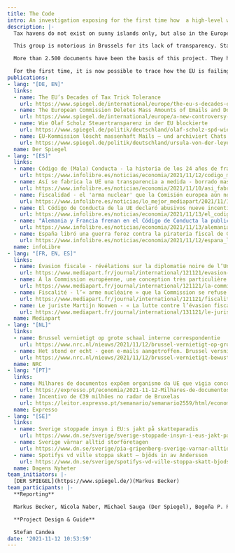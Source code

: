 ```yaml
---
title: The Code
intro: An investigation exposing for the first time how  a high-level working group of EU member states has failed to tackle harmful tax practices in Europe.
description: |-
  Tax havens do not exist on sunny islands only, but also in the European Union. Some EU countries lure corporations with minimum-taxes and make other countries miss out on billions of Euros in tax revenues every year. For almost a quarter of a century, the EU has had a set of rules designed to prevent just that - and a body that should monitor compliance, the so-called [Code of Conduct Group](https://www.consilium.europa.eu/en/council-eu/preparatory-bodies/code-conduct-group/)(CoCG).

  This group is notorious in Brussels for its lack of transparency. Stamping working documents as top secret, and not recording member states’ negotiating positions are just a few tricks employed by the member states in the Code of Conduct Group. This level of secrecy is needed to cover up the lack of efficiency and usefulness of the CoCG as well as the active sabotage by member states of CoCG’s resolutions on corporate taxation.

  More than 2.500 documents have been the basis of this project. They have been shared with EIC by [Martijn Nouwen](https://www.universiteitleiden.nl/en/staffmembers/martijn-nouwen) who obtained the documents using FOIA requests during his PhD research, after several years of fighting with the EU bureaucracy.  

  For the first time, it is now possible to trace how the EU is failing in its fight against tax competition - to the detriment of many millions of taxpayers. EIC.network will make all these documents available in the days after the publication.
publications:
- lang: "[DE, EN]"
  links:
  - name: The EU’s Decades of Tax Trick Tolerance
    url: https://www.spiegel.de/international/europe/the-eu-s-decades-of-tax-trick-tolerance-a-dcfe7b16-04c8-430a-aa9e-53850405ce78
  - name: The European Commission Deletes Mass Amounts of Emails and Doesn't Archive Chats
    url: https://www.spiegel.de/international/europe/a-new-controversy-erupts-around-ursula-von-der-leyen-s-text-messages-a-6510951f-e8dc-4468-a0af-2ecd60e77ed9
  - name: Wie Olaf Scholz Steuertransparenz in der EU blockierte
    url: https://www.spiegel.de/politik/deutschland/olaf-scholz-spd-wie-der-designierte-bundeskanzler-steuertransparenz-in-der-eu-blockierte-a-a6ff926c-806b-463c-9ffc-965dff1b4b44
  - name: EU-Kommission löscht massenhaft Mails – und archiviert Chats erst gar nicht
    url: https://www.spiegel.de/politik/deutschland/ursula-von-der-leyen-droht-aerger-eu-kommission-loescht-massenhaft-mails-und-archiviert-chats-erst-gar-nicht-a-f3ad30fc-4ea4-43d7-a2d0-7767126d8a1d
  name: Der Spiegel
- lang: "[ES]"
  links:
  - name: Código de (Mala) Conducta - la historia de los 24 años de fracaso europeo en política fiscal
    url: https://www.infolibre.es/noticias/economia/2021/11/12/codigo_mala_conducta_historia_los_anos_fracaso_europeo_politica_fiscal_126518_1011.html
  - name: Así se fabrica la UE una transparencia a medida - borrado masivo de documentos y archivos ocultos en carpetas personales
    url: https://www.infolibre.es/noticias/economia/2021/11/10/asi_fabrica_comision_europea_una_transparencia_medida_borrado_masivo_documentos_archivos_ocultos_carpetas_personales_126565_1011.html
  - name: Fiscalidad - el 'arma nuclear' que la Comisión europea aún no quiere utilizar
    url: https://www.infolibre.es/noticias/lo_mejor_mediapart/2021/11/12/fiscalidad_arma_nuclear_que_comision_no_quiere_recurrir_126627_1044.html
  - name: El Código de Conducta de la UE declaró abusivos nueve incentivos fiscales españoles
    url: https://www.infolibre.es/noticias/economia/2021/11/13/el_codigo_conducta_declaro_abusivos_nueve_incentivos_fiscales_espanoles_los_que_seis_fueron_creados_por_las_haciendas_vascas_navarra_126632_1011.html?
  - name: "Alemania y Francia frenan en el Código de Conducta la publicación de los pactos fiscales de Gobiernos y multinacionales"
    url: https://www.infolibre.es/noticias/economia/2021/11/13/alemania_francia_estan_frenando_codigo_conducta_publicacion_los_acuerdos_fiscales_los_gobiernos_con_las_multinacionales_126674_1011.html
  - name: España libró una guerra feroz contra la piratería fiscal de Gibraltar en el órgano más opaco de la UE
    url: https://www.infolibre.es/noticias/economia/2021/11/12/espana_libro_una_guerra_feroz_contra_pirateria_fiscal_gibraltar_organo_mas_opaco_ue_126570_1011.html 
  name: infoLibre
- lang: "[FR, EN, ES]"
  links:
  - name: Évasion fiscale - révélations sur la diplomatie noire de l’Union européenne
    url: https://www.mediapart.fr/journal/international/121121/evasion-fiscale-revelations-sur-la-diplomatie-noire-de-l-union-europeenne
  - name: À la Commission européenne, une conception très particulière de la transparence
    url: https://www.mediapart.fr/journal/international/121121/la-commission-europeenne-une-conception-tres-particuliere-de-la-transparence
  - name: Fiscalité - l’« arme nucléaire » que la Commission se refuse encore à dégainer
    url: https://www.mediapart.fr/journal/international/121121/fiscalite-l-arme-nucleaire-que-la-commission-se-refuse-encore-degainer
  - name: Le juriste Martijn Nouwen - « La lutte contre l’évasion fiscale n’était en général pas la priorité des ministres »
    url: https://www.mediapart.fr/journal/international/131121/le-juriste-martijn-nouwen-la-lutte-contre-l-evasion-fiscale-n-etait-en-general-pas-la-priorite-des#at_medium=custom7&at_campaign=1047
  name: Mediapart
- lang: "[NL]"
  links:
  - name: Brussel vernietigt op grote schaal interne correspondentie
    url: https://www.nrc.nl/nieuws/2021/11/12/brussel-vernietigt-op-grote-schaal-interne-correspondentie-a4065129
  - name: Het stond er echt - geen e-mails aangetroffen. Brussel versnippert bewust informatie
    url: https://www.nrc.nl/nieuws/2021/11/12/brussel-vernietigt-bewust-e-mails-en-hult-zich-in-duister-a4065269  
  name: NRC
- lang: "[PT]"
  links:
  - name: Milhares de documentos expõem organismo da UE que vigia concorrência fiscal desleal
    url: https://expresso.pt/economia/2021-11-12-Milhares-de-documentos-expoem-organismo-da-UE-que-vigia-concorrencia-fiscal-desleal-aa35c21c
  - name: Incentivo de €39 milhões no radar de Bruxelas
    url: https://leitor.expresso.pt/semanario/semanario2559/html/economia/temas/incentivo-de-39-milhoes-no-radar-de-bruxelas 
  name: Expresso
- lang: "[SE]"
  links:
  - name: Sverige stoppade insyn i EU:s jakt på skatteparadis
    url: https://www.dn.se/sverige/sverige-stoppade-insyn-i-eus-jakt-pa-skatteparadis/
  - name: Sverige värnar alltid storföretagen
    url: https://www.dn.se/sverige/pia-gripenberg-sverige-varnar-alltid-storforetagen/
  - name: Spotifys vd ville stoppa skatt – bjöds in av Andersson
    url: https://www.dn.se/sverige/spotifys-vd-ville-stoppa-skatt-bjods-in-av-andersson/  
  name: Dagens Nyheter
team_initiators: |-
  [DER SPIEGEL](https://www.spiegel.de/)(Markus Becker)
team_participants: |-
  **Reporting**

  Markus Becker, Nicola Naber, Michael Sauga (Der Spiegel), Begoña P. Ramírez ( infoLibre), Ludovic Lamant (Mediapart), Jeroen Wester, Clara van de Wiel (NRC), Miguel Prado, Elisabete Miranda, Micael Pereira (Expresso), Mattias Carlsson, Pia Gripenberg (Dagens Nyheter).

  **Project Design & Guide**

  Stefan Candea
date: '2021-11-12 10:53:59'
---
```

